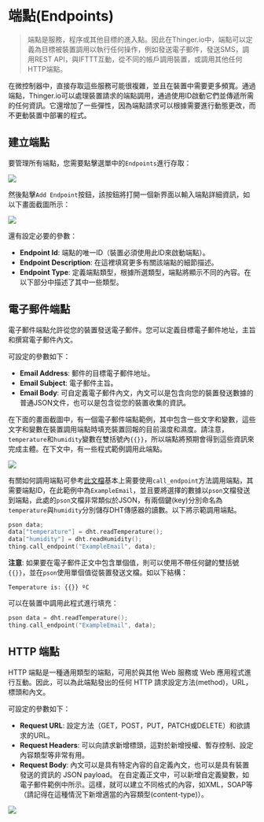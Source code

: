 # 端點(Endpoints)

>端點是服務，程序或其他目標的進入點。因此在Thinger.io中，端點可以定義為目標被裝置調用以執行任何操作，例如發送電子郵件，發送SMS，調用REST API，與IFTTT互動，從不同的帳戶調用裝置，或調用其他任何HTTP端點。

在微控制器中，直接存取這些服務可能很複雜，並且在裝置中需要更多頻寬。通過端點，Thinger.io可以處理裝置請求的端點調用，通過使用ID啟動它們並傳遞所需的任何資訊。它還增加了一些彈性，因為端點請求可以根據需要進行動態更改，而不更動裝置中部署的程式。

## 建立端點

要管理所有端點，您需要點擊選單中的`Endpoints`進行存取：

![](~@cloud/MenuEndpoints.jpg)

然後點擊`Add Endpoint`按鈕，該按鈕將打開一個新界面以輸入端點詳細資訊，如以下畫面截圖所示：

![](~@cloud/AddEndpoint.png)

還有設定必要的參數：

* **Endpoint Id**: 端點的唯一ID（裝置必須使用此ID來啟動端點）。
* **Endpoint Description**: 在這裡填寫更多有關該端點的細節描述。
* **Endpoint Type**: 定義端點類型，根據所選類型，端點將顯示不同的內容。在以下部分中描述了其中一些類型。

## 電子郵件端點

電子郵件端點允許從您的裝置發送電子郵件。您可以定義目標電子郵件地址，主旨和撰寫電子郵件內文。

可設定的參數如下：

* **Email Address**: 郵件的目標電子郵件地址。
* **Email Subject**: 電子郵件主旨。
* **Email Body**: 可自定義電子郵件內文，內文可以是包含向您的裝置發送數據的普通JSON文件，也可以是包含從您的裝置收集的資訊。

在下面的畫面截圖中，有一個電子郵件端點範例，其中包含一些文字和變數，這些文字和變數在裝置調用端點時填充裝置回報的目前溫度和濕度。請注意，`temperature`和`humidity`變數在雙括號內`{{}}`，所以端點將預期會得到這些資訊來完成主體。在下文中，有一些程式範例調用此端點。

![](~@cloud/EmailEndpoint.png)

有關如何調用端點可參考[此文檔](/thinger.io/coding/#調用端點)基本上需要使用`call_endpoint`方法調用端點，其需要端點ID，在此範例中為`ExampleEmail`，並且要將選擇的數據以`pson`文檔發送到端點，此處的`pson`文檔非常類似於JSON，有兩個鍵(key)分別命名為`temperature`與`humidity`分別儲存DHT傳感器的讀數。以下將示範調用端點。

```cpp
pson data;
data["temperature"] = dht.readTemperature();
data["humidity"] = dht.readHumidity();
thing.call_endpoint("ExampleEmail", data);
```

**注意**: 如果要在電子郵件正文中包含單個值，則可以使用不帶任何鍵的雙括號`{{}}`，並在`pson`使用單個值從裝置發送文檔。如以下結構：

```
Temperature is: {{}} ºC
```

可以在裝置中調用此程式進行填充：

```cpp
pson data = dht.readTemperature();
thing.call_endpoint("ExampleEmail", data);
```

## HTTP 端點

HTTP 端點是一種通用類型的端點，可用於與其他 Web 服務或 Web 應用程式進行互動。因此，可以為此端點發出的任何 HTTP 請求設定方法(method)，URL，標頭和內文。

可設定的參數如下：

* **Request URL**: 設定方法（GET，POST，PUT，PATCH或DELETE）和欲請求的URL。
* **Request Headers**: 可以向請求新增標頭，這對於新增授權、暫存控制、設定內容類型等非常有用。
* **Request Body**: 內文可以是具有特定內容的自定義內文，也可以是具有裝置發送的資訊的 JSON payload。
在自定義正文中，可以新增自定義變數，如電子郵件範例中所示。這樣，就可以建立不同格式的內容，如XML，SOAP等（請記得在這種情況下新增適當的內容類型\(content-type\)）。

![](~@cloud/HTTPEndpoint.png)